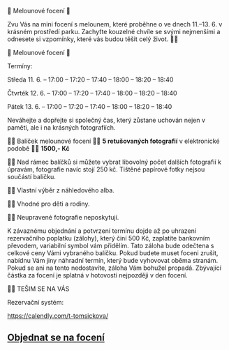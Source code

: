 

📸 Melounové focení 📸

Zvu Vás na mini focení s melounem, které proběhne o ve dnech 11.–13. 6. v krásném prostředí parku. Zachyťte kouzelné chvíle se svými nejmenšími a odnesete si vzpomínky, které vás budou těšit celý život. 🌿💛

📸 Melounové focení 📸

Termíny: 

Středa 11. 6.
– 17:00
– 17:20
– 17:40
– 18:00
– 18:20
– 18:40

Čtvrték 12. 6.
– 17:00
– 17:20
– 17:40
– 18:00
– 18:20
– 18:40

Pátek 13. 6.
– 17:00
– 17:20
– 17:40
– 18:00
– 18:20
– 18:40

Neváhejte a dopřejte si společný čas, který zůstane uchován nejen v paměti, ale i na krásných fotografiích.

  🌿💛 Balíček melounové focení 🌿💛 **5 retušovaných fotografií** v elektronické podobě 🌿💛 **1500,- Kč**
  
  🌿💛 Nad rámec balíčků si můžete vybrat libovolný počet dalších fotografií k úpravám, fotografie navíc stojí 250 kč. Tištěné papírové fotky nejsou součástí balíčku.
  
  🌿💛 Vlastní výběr z náhledového alba.
  
  🌿💛 Vhodné pro děti a rodiny.

  🌿💛 Neupravené fotografie neposkytují.
  

K závaznému objednání a potvrzení termínu dojde až po uhrazení rezervačního poplatku (zálohy), který činí 500 Kč, zaplatíte bankovním převodem, variabilní symbol vám přidělím. Tato záloha bude odečtena s celkové ceny Vámi vybraného balíčku. Pokud budete muset foceni zrušit, nabídnu Vám jiny náhradní termín, který bude vyhovovat oběma stranám. Pokud se ani na tento nedostavíte, záloha Vám bohužel propadá. Zbývající částka za focení je splatná v hotovosti nejpozději v den focení.

🌿💛 TEŠIM SE NA VÁS

Rezervační systém:

https://calendly.com/t-tomsickova/

 
## [**Objednat se na focení**](/contact) 
